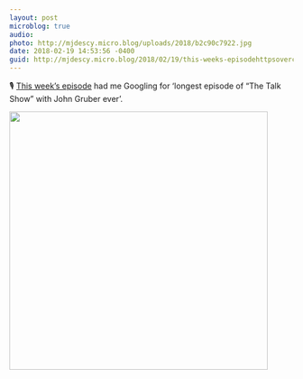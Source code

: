 ```yaml
---
layout: post
microblog: true
audio: 
photo: http://mjdescy.micro.blog/uploads/2018/b2c90c7922.jpg
date: 2018-02-19 14:53:56 -0400
guid: http://mjdescy.micro.blog/2018/02/19/this-weeks-episodehttpsovercastfmbncvjbhe.html
---
```

🎙 [This week’s episode](https://overcast.fm/+B7NCVjBHE) had me Googling for ‘longest episode of “The Talk Show” with John Gruber ever’.

<img src="http://mjdescy.micro.blog/uploads/2018/b2c90c7922.jpg" width="458" height="458" />
